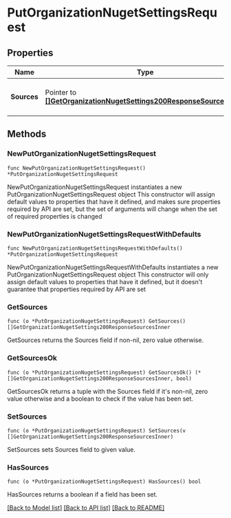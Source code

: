 # PutOrganizationNugetSettingsRequest

## Properties

Name | Type | Description | Notes
------------ | ------------- | ------------- | -------------
**Sources** | Pointer to [**[]GetOrganizationNugetSettings200ResponseSourcesInner**](GetOrganizationNugetSettings200ResponseSourcesInner.md) | List of configured Nuget Feeds | [optional] 

## Methods

### NewPutOrganizationNugetSettingsRequest

`func NewPutOrganizationNugetSettingsRequest() *PutOrganizationNugetSettingsRequest`

NewPutOrganizationNugetSettingsRequest instantiates a new PutOrganizationNugetSettingsRequest object
This constructor will assign default values to properties that have it defined,
and makes sure properties required by API are set, but the set of arguments
will change when the set of required properties is changed

### NewPutOrganizationNugetSettingsRequestWithDefaults

`func NewPutOrganizationNugetSettingsRequestWithDefaults() *PutOrganizationNugetSettingsRequest`

NewPutOrganizationNugetSettingsRequestWithDefaults instantiates a new PutOrganizationNugetSettingsRequest object
This constructor will only assign default values to properties that have it defined,
but it doesn't guarantee that properties required by API are set

### GetSources

`func (o *PutOrganizationNugetSettingsRequest) GetSources() []GetOrganizationNugetSettings200ResponseSourcesInner`

GetSources returns the Sources field if non-nil, zero value otherwise.

### GetSourcesOk

`func (o *PutOrganizationNugetSettingsRequest) GetSourcesOk() (*[]GetOrganizationNugetSettings200ResponseSourcesInner, bool)`

GetSourcesOk returns a tuple with the Sources field if it's non-nil, zero value otherwise
and a boolean to check if the value has been set.

### SetSources

`func (o *PutOrganizationNugetSettingsRequest) SetSources(v []GetOrganizationNugetSettings200ResponseSourcesInner)`

SetSources sets Sources field to given value.

### HasSources

`func (o *PutOrganizationNugetSettingsRequest) HasSources() bool`

HasSources returns a boolean if a field has been set.


[[Back to Model list]](../README.md#documentation-for-models) [[Back to API list]](../README.md#documentation-for-api-endpoints) [[Back to README]](../README.md)


